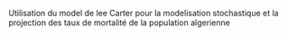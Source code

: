 Utilisation du model de lee Carter pour la modelisation stochastique et la projection des taux de mortalité de la population algerienne
